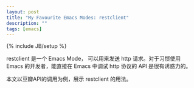 ```yaml
---
layout: post
title: "My Favourite Emacs Modes: restclient"
description: ""
tags: [emacs]
---
```

{% include JB/setup %}

restclient 是一个 Emacs Mode， 可以用来发送 http 请求。对于习惯使用 Emacs 的开发者，能直接在 Emacs 中调试 http 协议的 API 是很有诱惑力的。

本文以豆瓣API的调用为例，展示 restclient 的用法。
